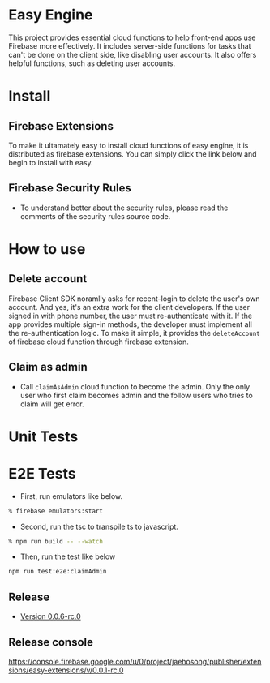 # Easy Engine

This project provides essential cloud functions to help front-end apps use Firebase more effectively. It includes server-side functions for tasks that can't be done on the client side, like disabling user accounts. It also offers helpful functions, such as deleting user accounts.


# Install



## Firebase Extensions

To make it ultamately easy to install cloud functions of easy engine, it is distributed as firebase extensions. You can simply click the link below and begin to install with easy.


## Firebase Security Rules


- To understand better about the security rules, please read the comments of the security rules source code.



# How to use

## Delete account

Firebase Client SDK noramlly asks for recent-login to delete the user's own account. And yes, it's an extra work for the client developers. If the user signed in with phone number, the user must re-authenticate with it. If the app provides multiple sign-in methods, the developer must implement all the re-authentication logic. To make it simple, it provides the `deleteAccount` of firebase cloud function through firebase extension.




## Claim as admin

- Call `claimAsAdmin` cloud function to become the admin. Only the only user who first claim becomes admin and the follow users who tries to claim will get error.



# Unit Tests

# E2E Tests

- First, run emulators like below.

```sh
% firebase emulators:start
```

- Second, run the tsc to transpile ts to javascript.

```sh
% npm run build -- --watch
```

- Then, run the test like below

```sh
npm run test:e2e:claimAdmin
```


## Release

- [Version 0.0.6-rc.0](https://console.firebase.google.com/project/_/extensions/install?ref=jaehosong/easy-extensions@0.0.6-rc.0)





## Release console

https://console.firebase.google.com/u/0/project/jaehosong/publisher/extensions/easy-extensions/v/0.0.1-rc.0
